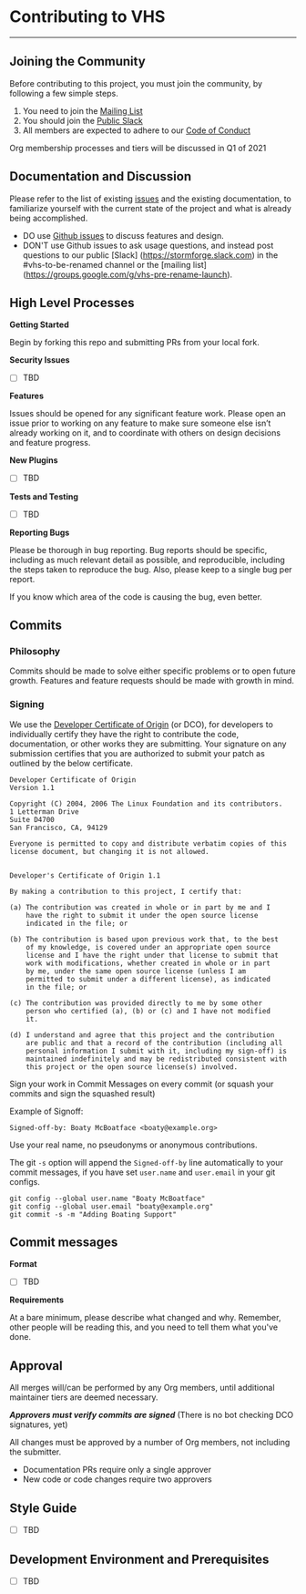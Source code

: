 # Contributing to VHS
- - - -

## Joining the Community

Before contributing to this project, you must join the community, by following a few simple steps.

1. You need to join the [Mailing List](https://groups.google.com/g/vhs-pre-rename-launch)
2. You should join the [Public Slack](https://stormforge.slack.com)
3. All members are expected to adhere to our [Code of Conduct](https://github.com/rename-this/vhs/blob/main/CODE_OF_CONDUCT.md)

Org membership processes and tiers will be discussed in Q1 of 2021


## Documentation and Discussion

Please refer to the list of existing [issues](https://github.com/rename-this/vhs/issues) and the existing documentation, to familiarize yourself with the current state of the project and what is already being accomplished.  
* DO use [Github issues](https://github.com/rename-this/vhs/issues) to discuss features and design.
* DON'T use Github issues to ask usage questions, and instead post questions to our public [Slack] (https://stormforge.slack.com) in the #vhs-to-be-renamed channel or the [mailing list] (https://groups.google.com/g/vhs-pre-rename-launch).


## High Level Processes

**Getting Started**

Begin by forking this repo and submitting PRs from your local fork.

**Security Issues**
- [ ] TBD

**Features**

Issues should be opened for any significant feature work.  Please open an issue prior to working on any feature to make sure someone else isn’t already working on it, and to coordinate with others on design decisions and feature progress.

**New Plugins**
- [ ] TBD

**Tests and Testing**
- [ ] TBD

**Reporting Bugs**

Please be thorough in bug reporting.  Bug reports should be specific, including as much relevant detail as possible, and reproducible, including the steps taken to reproduce the bug.  Also, please keep to a single bug per report.

If you know which area of the code is causing the bug, even better.


## Commits

### Philosophy

Commits should be made to solve either specific problems or to open future growth.  Features and feature requests should be made with growth in mind.

### Signing

We use the [Developer Certificate of Origin](https://developercertificate.org/) (or DCO), for developers to individually certify they have the right to contribute the code, documentation, or other works they are submitting.  Your signature on any submission certifies that you are authorized to submit your patch as outlined by the below certificate.

```
Developer Certificate of Origin
Version 1.1

Copyright (C) 2004, 2006 The Linux Foundation and its contributors.
1 Letterman Drive
Suite D4700
San Francisco, CA, 94129

Everyone is permitted to copy and distribute verbatim copies of this
license document, but changing it is not allowed.


Developer's Certificate of Origin 1.1

By making a contribution to this project, I certify that:

(a) The contribution was created in whole or in part by me and I
    have the right to submit it under the open source license
    indicated in the file; or

(b) The contribution is based upon previous work that, to the best
    of my knowledge, is covered under an appropriate open source
    license and I have the right under that license to submit that
    work with modifications, whether created in whole or in part
    by me, under the same open source license (unless I am
    permitted to submit under a different license), as indicated
    in the file; or

(c) The contribution was provided directly to me by some other
    person who certified (a), (b) or (c) and I have not modified
    it.

(d) I understand and agree that this project and the contribution
    are public and that a record of the contribution (including all
    personal information I submit with it, including my sign-off) is
    maintained indefinitely and may be redistributed consistent with
    this project or the open source license(s) involved.
```

Sign your work in Commit Messages on every commit (or squash your commits and sign the squashed result)

Example of Signoff: 
```
Signed-off-by: Boaty McBoatface <boaty@example.org>
```
Use your real name, no pseudonyms or anonymous contributions.

The git `-s` option will append the `Signed-off-by` line automatically to your commit messages, if you have set `user.name` and `user.email` in your git configs.
```
git config --global user.name "Boaty McBoatface"
git config --global user.email "boaty@example.org"
git commit -s -m "Adding Boating Support"
```


## Commit messages

**Format**
- [ ] TBD

**Requirements**

At a bare minimum, please describe what changed and why.  Remember, other people will be reading this, and you need to tell them what you've done.


## Approval

All merges will/can be performed by any Org members, until additional maintainer tiers are deemed necessary.

***Approvers must verify commits are signed*** (There is no bot checking DCO signatures, yet)

All changes must be approved by a number of Org members, not including the submitter.
* Documentation PRs require only a single approver
* New code or code changes require two approvers


## Style Guide
- [ ] TBD


## Development Environment and Prerequisites
- [ ] TBD
